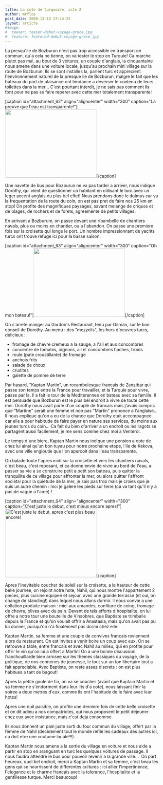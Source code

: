 ```yaml
---
title: La cote de turquoise, acte 2
author: mrflos
post_date: 2008-12-13 17:44:25
layout: article
#image:
#  teaser: teaser-debut-voyage-grece.jpg
#  feature: featured-debut-voyage-grece.jpg
---
```

La presqu'ile de Bozburun n'est pas trop accessible en transport en commun, qu'a cela ne tienne, on va tester le stop en Turquie! Ca marche plutot pas mal, au bout de 3 voitures, un couple d'anglais, la cinquantaine nous amene dans une voiture locale, jusqu'au prochain mini village sur la route de Bozburun. Ils se sont installes la, parlent turc et apprecient l'environnement naturel de la presque ile de Bozburun, malgre le fait que les bateaux du port de plaisance ont tendance a deverser le contenu de leurs toilettes dans la mer... C'est pourtant interdit, je ne sais pas comment ils font pour ne pas se faire reperer avec cette mer totalement transparente!

[caption id="attachment_62" align="aligncenter" width="300" caption="La preuve que l&#39;eau est transparente!"]<a href="http://florian-express.info/wp-content/uploads/2008/12/poissons.jpg"><img class="size-medium wp-image-62" title="poissons" src="http://florian-express.info/wp-content/uploads/2008/12/poissons-300x225.jpg" alt="" width="300" height="225" /></a>[/caption]

Une navette de bus pour Bozburun ne va pas tarder a arriver, nous indique Dorothy, qui vient de questionner un habitant en utilisant le turc avec un leger accent anglais du plus bel effet! Nous prendons donc le dolmus car vu la frequentation de la route du coin, on est pas pret de faire nos 25 km en stop! On profite des magnifiques paysages, savant melange de criques et de plages, de rochers et de forets, agreemente de petits villages.

En arrivant a Bozburum, on passe devant une ribambelle de chantiers navals, plus ou moins en chantier, ou a l'abandon. On passe une premiere fois sur la croisette qui longe le port. Un nombre impressionnant de yachts turcs ont trouve refuge ici pour la basse saison.

[caption id="attachment_63" align="aligncenter" width="300" caption="Oh mon bateau!"]<a href="http://florian-express.info/wp-content/uploads/2008/12/bateau.jpg"><img class="size-medium wp-image-63" title="bateau" src="http://florian-express.info/wp-content/uploads/2008/12/bateau-300x225.jpg" alt="" width="300" height="225" /></a>[/caption]

On s'arrete manger au Gordon's Restaurant, tenu par Osman, sur le bon conseil de Dorothy. Au menu : des "mezzelis", les hors d'oeuvres turcs, delicieux :
<ul>
	<li>fromage de chevre cremeux a la sauge, a l'ail et aux concombres</li>
	<li>concentre de tomates, oignons, ail et concombres haches, froids</li>
	<li>roule (pate croustillante) de fromage</li>
	<li>anchois frits</li>
	<li>salade de choux</li>
	<li>crudites</li>
	<li>galette de pomme de terre</li>
</ul>
Par hasard, "Kaptan Martin", un rocambolesque francais de Zanzibar qui passe son temps entre la France pour travailler, et la Turquie pour vivre, passe par la. Il a fait le tour de la Mediterannee en bateau avec sa famille. Il est persuade que Bozburun est le plus bel endroit a vivre de toute cette mer. Dorothy nous avait parle d'un couple de francais mais j'avais compris que "Martine" serait une femme et non pas "Martin" prononce a l'anglaise... Il nous explique qu'on a eu de la chance que Dorothy etait accompagnee car elle a pour habitude de faire payer en nature ses services, du moins aux jeunes turcs du coin... Ca fait du bien d'arriver a un endroit ou les ragots se partagent aussi facilement, je me sens comme chez moi a Venterol.

Le temps d'une biere, Kaptan Martin nous indique une pension a cote de chez lui ainsi qu'un bon tuyau pour notre prochaine etape, l'ile de Kekova, avec une ville engloutie que l'on apercoit dans l'eau transparente.

On balade toute l'apres midi sur la croisette et vers les chantiers navals, c'est beau, c'est reposant, et ca donne envie de vivre au bord de l'eau, a passer sa vie a se construire petit a petit son bateau, puis quitter la tranquilite de ce village pour affronter la mer, ou alors quitter l'affront societal pour la quietude de la mer, je sais pas trop mais je croies que je suis un autre chemin : moi je galere les pieds sur terre (ca va tant qu'il n'y a pas de vague a l'ame) !

[caption id="attachment_64" align="aligncenter" width="300" caption="C&#39;est juste le debut, c&#39;est mieux encore apres!"]<a href="http://florian-express.info/wp-content/uploads/2008/12/coucher_de_soleil.jpg"><img class="size-medium wp-image-64" title="coucher_de_soleil" src="http://florian-express.info/wp-content/uploads/2008/12/coucher_de_soleil-300x225.jpg" alt="C'est juste le debut, apres c'est plus beau encore!" width="300" height="225" /></a>[/caption]

Apres l'inevitable coucher de soleil sur la croisette, a la hauteur de cette belle journee, on rejoint notre hote, Nahil, qui nous montre l'appartement 2 pieces, plus cuisine equipee et sejour, avec une grande terrasse (et oui, on change de standing!) dans lequel nous allons dormir. Il nous convie a une collation produite maison : miel aux amandes, confiture de coing, fromage de chevre, olives avec du pain. Devant de tels efforts d'hospitalite, on lui offre a notre tour une bouteille de Vinsobres, que Baptiste se trimballe depuis la France et qu'on voulait offrir a Anastasia, mais qu'on avait pas pu lui donner, puisqu'on n'a finalement pas dormi chez elle.

Kaptan Martin, sa femme et une couple de convives francais reviennent alors du restaurant. On est invites a venir boire un coup avec eux. On se retrouve a table, entre francais et avec Nahil au milieu, qui en profite pour offrir le vin qu'on lui a offert a Martin! On a une bonne discussion franchouillarde bien arrosee sur les themes classiques du voyage, de la politique, de nos conneries de jeunesse, le tout sur un ton libertaire tout a fait appreciable. Avec Baptiste, on reste assez discrets : on est plus habitues a tant de bagout!

Apres la petite gnole de fin, on va se coucher (avant que Kaptain Martin et sa femme ne s'endorment dans leur lits d'a cote), nous laissant finir la soiree a deux metres d'eux, comme ils ont l'habitude de le faire avec leur hotes!

Apres une nuit paisible, on profite une derniere fois de cette belle croisette et on dit adieu a nos compatriotes, qui nous proposent le petit dejeuner chez eux avec insistance, mais c'est deja consomme.

Ils nous donnent un pain juste sorti du four commun du village, offert par la femme de Nahil (decidement tout le monde refile les cadeaux des autres ici, ca doit etre une coutume locale!!!).

Kaptan Martin nous amene a la sortie du village en voiture et nous aide a partir en stop en aranguant en turc les quelques voitures de passage. Il nous faudra attendre le bus pour pouvoir revenir a la grande ville...  On part heureux, quel bel endroit, merci a Kaptan Martin et sa femme, c'est beau les gens qui se nourrissent de differentes cultures : ici allier l'impertinence, l'elegance et le charme francais avec la tolerance, l'hospitalite et la gentillesse turque. Merci beaucoup!
